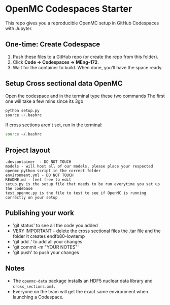 
# OpenMC Codespaces Starter

This repo gives you a reproducible OpenMC setup in GitHub Codespaces with Jupyter.

## One-time: Create Codespace
1. Push these files to a GitHub repo (or create the repo from this folder).
2. Click **Code → Codespaces → MEng-172**.
3. Wait for the container to build. When done, you'll have the space ready.

## Setup Cross sectional data OpenMC
Open the codespace and in the terminal type these two commands
The first one will take a few mins since its 3gb
```python
python setup.py
source ~/.bashrc
```

If cross sections aren't set, run in the terminal:
```bash
source ~/.bashrc
```

## Project layout
```
.devcontainer  - DO NOT TOUCH
models - will host all of our models, please place your respected openmc python script in the correct folder
environment.yml - DO NOT TOUCH
README.md - feel free to edit
setup.py is the setup file that needs to be run everytime you set up the codebase
test_openmc.py is the file to test to see if OpenMC is running correctly on your setup
```

## Publishing your work
- 'git status' to see all the code you added
- VERY IMPORTANT - delete the cross sectional files the .tar file and the folder it creates endfb80-lowtemp
- 'git add .' to add all your changes
- 'git commit -m "YOUR NOTES"'
- 'git push' to push your changes

## Notes
- The `openmc-data` package installs an HDF5 nuclear data library and `cross_sections.xml`.
- Everyone on the team will get the exact same environment when launching a Codespace.
```

